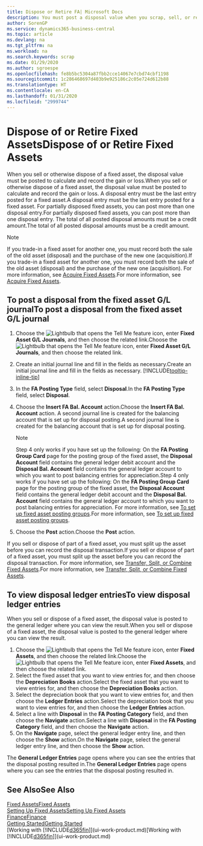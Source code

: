 ```yaml
---
title: Dispose or Retire FA| Microsoft Docs
description: You must post a disposal value when you scrap, sell, or retire a fixed asset.
author: SorenGP
ms.service: dynamics365-business-central
ms.topic: article
ms.devlang: na
ms.tgt_pltfrm: na
ms.workload: na
ms.search.keywords: scrap
ms.date: 01/29/2020
ms.author: sgroespe
ms.openlocfilehash: fe8b5bc5304a87fbb2cce14067e7cbd74cbf1198
ms.sourcegitcommit: 1c286468697d403b9e925186c2c05e724d612b88
ms.translationtype: HT
ms.contentlocale: en-CA
ms.lasthandoff: 01/31/2020
ms.locfileid: "2999744"
---
```

# <a name="dispose-of-or-retire-fixed-assets"></a><span data-ttu-id="7d8b4-103">Dispose of or Retire Fixed Assets</span><span class="sxs-lookup"><span data-stu-id="7d8b4-103">Dispose of or Retire Fixed Assets</span></span>
<span data-ttu-id="7d8b4-104">When you sell or otherwise dispose of a fixed asset, the disposal value must be posted to calculate and record the gain or loss.</span><span class="sxs-lookup"><span data-stu-id="7d8b4-104">When you sell or otherwise dispose of a fixed asset, the disposal value must be posted to calculate and record the gain or loss.</span></span> <span data-ttu-id="7d8b4-105">A disposal entry must be the last entry posted for a fixed asset.</span><span class="sxs-lookup"><span data-stu-id="7d8b4-105">A disposal entry must be the last entry posted for a fixed asset.</span></span> <span data-ttu-id="7d8b4-106">For partially disposed fixed assets, you can post more than one disposal entry.</span><span class="sxs-lookup"><span data-stu-id="7d8b4-106">For partially disposed fixed assets, you can post more than one disposal entry.</span></span> <span data-ttu-id="7d8b4-107">The total of all posted disposal amounts must be a credit amount.</span><span class="sxs-lookup"><span data-stu-id="7d8b4-107">The total of all posted disposal amounts must be a credit amount.</span></span>  

> [!NOTE]  
>   <span data-ttu-id="7d8b4-108">If you trade-in a fixed asset for another one, you must record both the sale of the old asset (disposal) and the purchase of the new one (acquisition).</span><span class="sxs-lookup"><span data-stu-id="7d8b4-108">If you trade-in a fixed asset for another one, you must record both the sale of the old asset (disposal) and the purchase of the new one (acquisition).</span></span> <span data-ttu-id="7d8b4-109">For more information, see [Acquire Fixed Assets](fa-how-acquire.md).</span><span class="sxs-lookup"><span data-stu-id="7d8b4-109">For more information, see [Acquire Fixed Assets](fa-how-acquire.md).</span></span>  

## <a name="to-post-a-disposal-from-the-fixed-asset-gl-journal"></a><span data-ttu-id="7d8b4-110">To post a disposal from the fixed asset G/L journal</span><span class="sxs-lookup"><span data-stu-id="7d8b4-110">To post a disposal from the fixed asset G/L journal</span></span>
1. <span data-ttu-id="7d8b4-111">Choose the ![Lightbulb that opens the Tell Me feature](media/ui-search/search_small.png "Tell me what you want to do") icon, enter **Fixed Asset G/L Journals**, and then choose the related link.</span><span class="sxs-lookup"><span data-stu-id="7d8b4-111">Choose the ![Lightbulb that opens the Tell Me feature](media/ui-search/search_small.png "Tell me what you want to do") icon, enter **Fixed Asset G/L Journals**, and then choose the related link.</span></span>  
2. <span data-ttu-id="7d8b4-112">Create an initial journal line and fill in the fields as necessary.</span><span class="sxs-lookup"><span data-stu-id="7d8b4-112">Create an initial journal line and fill in the fields as necessary.</span></span> [!INCLUDE[tooltip-inline-tip](includes/tooltip-inline-tip_md.md)]  
3. <span data-ttu-id="7d8b4-113">In the **FA Posting Type** field, select **Disposal**.</span><span class="sxs-lookup"><span data-stu-id="7d8b4-113">In the **FA Posting Type** field, select **Disposal**.</span></span>  
4. <span data-ttu-id="7d8b4-114">Choose the **Insert FA Bal. Account** action.</span><span class="sxs-lookup"><span data-stu-id="7d8b4-114">Choose the **Insert FA Bal. Account** action.</span></span> <span data-ttu-id="7d8b4-115">A second journal line is created for the balancing account that is set up for disposal posting.</span><span class="sxs-lookup"><span data-stu-id="7d8b4-115">A second journal line is created for the balancing account that is set up for disposal posting.</span></span>  

    > [!NOTE]  
    >   <span data-ttu-id="7d8b4-116">Step 4 only works if you have set up the following: On the **FA Posting Group Card** page for the posting group of the fixed asset, the **Disposal Account** field contains the general ledger debit account and the **Disposal Bal. Account** field contains the general ledger account to which you want to post balancing entries for appreciation.</span><span class="sxs-lookup"><span data-stu-id="7d8b4-116">Step 4 only works if you have set up the following: On the **FA Posting Group Card** page for the posting group of the fixed asset, the **Disposal Account** field contains the general ledger debit account and the **Disposal Bal. Account** field contains the general ledger account to which you want to post balancing entries for appreciation.</span></span> <span data-ttu-id="7d8b4-117">For more information, see [To set up fixed asset posting groups](fa-how-setup-general.md#to-set-up-fixed-asset-posting-groups).</span><span class="sxs-lookup"><span data-stu-id="7d8b4-117">For more information, see [To set up fixed asset posting groups](fa-how-setup-general.md#to-set-up-fixed-asset-posting-groups).</span></span>  
5. <span data-ttu-id="7d8b4-118">Choose the **Post** action.</span><span class="sxs-lookup"><span data-stu-id="7d8b4-118">Choose the **Post** action.</span></span>  

<span data-ttu-id="7d8b4-119">If you sell or dispose of part of a fixed asset, you must split up the asset before you can record the disposal transaction.</span><span class="sxs-lookup"><span data-stu-id="7d8b4-119">If you sell or dispose of part of a fixed asset, you must split up the asset before you can record the disposal transaction.</span></span> <span data-ttu-id="7d8b4-120">For more information, see [Transfer, Split, or Combine Fixed Assets](fa-how-trans-split-combine.md).</span><span class="sxs-lookup"><span data-stu-id="7d8b4-120">For more information, see [Transfer, Split, or Combine Fixed Assets](fa-how-trans-split-combine.md).</span></span>  

## <a name="to-view-disposal-ledger-entries"></a><span data-ttu-id="7d8b4-121">To view disposal ledger entries</span><span class="sxs-lookup"><span data-stu-id="7d8b4-121">To view disposal ledger entries</span></span>
<span data-ttu-id="7d8b4-122">When you sell or dispose of a fixed asset, the disposal value is posted to the general ledger where you can view the result.</span><span class="sxs-lookup"><span data-stu-id="7d8b4-122">When you sell or dispose of a fixed asset, the disposal value is posted to the general ledger where you can view the result.</span></span>  

1. <span data-ttu-id="7d8b4-123">Choose the ![Lightbulb that opens the Tell Me feature](media/ui-search/search_small.png "Tell me what you want to do") icon, enter **Fixed Assets**, and then choose the related link.</span><span class="sxs-lookup"><span data-stu-id="7d8b4-123">Choose the ![Lightbulb that opens the Tell Me feature](media/ui-search/search_small.png "Tell me what you want to do") icon, enter **Fixed Assets**, and then choose the related link.</span></span>  
2. <span data-ttu-id="7d8b4-124">Select the fixed asset that you want to view entries for, and then choose the **Depreciation Books** action.</span><span class="sxs-lookup"><span data-stu-id="7d8b4-124">Select the fixed asset that you want to view entries for, and then choose the **Depreciation Books** action.</span></span>  
3. <span data-ttu-id="7d8b4-125">Select the depreciation book that you want to view entries for, and then choose the **Ledger Entries** action.</span><span class="sxs-lookup"><span data-stu-id="7d8b4-125">Select the depreciation book that you want to view entries for, and then choose the **Ledger Entries** action.</span></span>  
4. <span data-ttu-id="7d8b4-126">Select a line with **Disposal** in the **FA Posting Category** field, and then choose the **Navigate** action.</span><span class="sxs-lookup"><span data-stu-id="7d8b4-126">Select a line with **Disposal** in the **FA Posting Category** field, and then choose the **Navigate** action.</span></span>  
5. <span data-ttu-id="7d8b4-127">On the **Navigate** page, select the general ledger entry line, and then choose the **Show** action.</span><span class="sxs-lookup"><span data-stu-id="7d8b4-127">On the **Navigate** page, select the general ledger entry line, and then choose the **Show** action.</span></span>  

<span data-ttu-id="7d8b4-128">The **General Ledger Entries** page opens where you can see the entries that the disposal posting resulted in.</span><span class="sxs-lookup"><span data-stu-id="7d8b4-128">The **General Ledger Entries** page opens where you can see the entries that the disposal posting resulted in.</span></span>  

## <a name="see-also"></a><span data-ttu-id="7d8b4-129">See Also</span><span class="sxs-lookup"><span data-stu-id="7d8b4-129">See Also</span></span>
[<span data-ttu-id="7d8b4-130">Fixed Assets</span><span class="sxs-lookup"><span data-stu-id="7d8b4-130">Fixed Assets</span></span>](fa-manage.md)  
[<span data-ttu-id="7d8b4-131">Setting Up Fixed Assets</span><span class="sxs-lookup"><span data-stu-id="7d8b4-131">Setting Up Fixed Assets</span></span>](fa-setup.md)  
[<span data-ttu-id="7d8b4-132">Finance</span><span class="sxs-lookup"><span data-stu-id="7d8b4-132">Finance</span></span>](finance.md)  
[<span data-ttu-id="7d8b4-133">Getting Started</span><span class="sxs-lookup"><span data-stu-id="7d8b4-133">Getting Started</span></span>](product-get-started.md)  
<span data-ttu-id="7d8b4-134">[Working with [!INCLUDE[d365fin](includes/d365fin_md.md)]](ui-work-product.md)</span><span class="sxs-lookup"><span data-stu-id="7d8b4-134">[Working with [!INCLUDE[d365fin](includes/d365fin_md.md)]](ui-work-product.md)</span></span>
